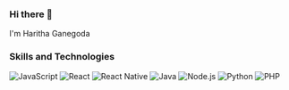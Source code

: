 ### Hi there 👋

I'm Haritha Ganegoda

### Skills and Technologies

![JavaScript](https://img.shields.io/badge/-JavaScript-yellow)
![React](https://img.shields.io/badge/-React-blue)
![React Native](https://img.shields.io/badge/-React_Native-blueviolet)
![Java](https://img.shields.io/badge/-Java-orange)
![Node.js](https://img.shields.io/badge/-Node.js-green)
![Python](https://img.shields.io/badge/-Python-blue)
![PHP](https://img.shields.io/badge/-PHP-purple)


<!--
**HarithaGane99/HarithaGane99** is a ✨ _special_ ✨ repository because its `README.md` (this file) appears on your GitHub profile.

Here are some ideas to get you started:

- 🔭 I’m currently working on ...
- 🌱 I’m currently learning ...
- 👯 I’m looking to collaborate on ...
- 🤔 I’m looking for help with ...
- 💬 Ask me about ...
- 📫 How to reach me: ...
- 😄 Pronouns: ...
- ⚡ Fun fact: ...
-->
